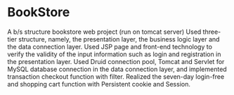 # BookStore
A b/s structure bookstore web project (run on tomcat server)
Used three-tier structure, namely, the presentation layer, the business logic layer and the data connection layer.
Used JSP page and front-end technology to verify the validity of the input information such as login and registration in the presentation layer.
Used Druid connection pool, Tomcat and Servlet for MySQL database connection in the data connection layer, and implemented transaction checkout function with filter.
Realized the seven-day login-free and shopping cart function with Persistent cookie and Session.

